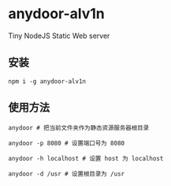 # anydoor-alv1n

Tiny NodeJS Static Web server

## 安装

```
npm i -g anydoor-alv1n
```

## 使用方法

```
anydoor # 把当前文件夹作为静态资源服务器根目录

anydoor -p 8080 # 设置端口号为 8080

anydoor -h localhost # 设置 host 为 localhost

anydoor -d /usr # 设置根目录为 /usr
```
